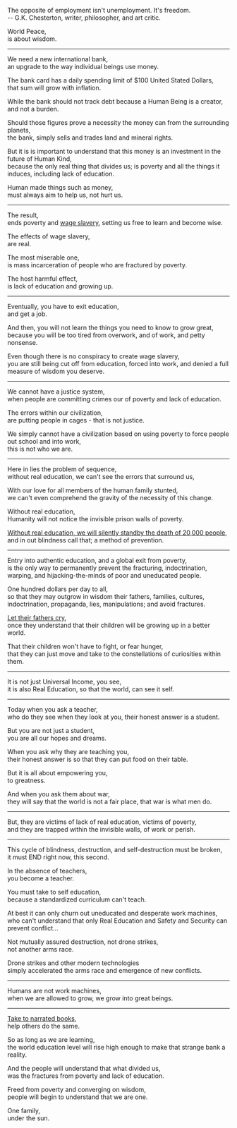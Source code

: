 The opposite of employment isn't unemployment. It's freedom.\
\-- G.K. Chesterton, writer, philosopher, and art critic.

World Peace,\
is about wisdom.

---

We need a new international bank,\
an upgrade to the way individual beings use money.

The bank card has a daily spending limit of $100 United Stated Dollars,\
that sum will grow with inflation.

While the bank should not track debt because a Human Being is a creator,\
and not a burden.

Should those figures prove a necessity the money can from the surrounding planets,\
the bank, simply sells and trades land and mineral rights.

But it is is important to understand that this money is an investment in the future of Human Kind,\
because the only real thing that divides us; is poverty and all the things it induces, including lack of education.

Human made things such as money,\
must always aim to help us, not hurt us.

---

The result,\
ends poverty and [wage slavery](https://www.youtube.com/watch?v=g4IWpMk7esk), setting us free to learn and become wise.

The effects of wage slavery,\
are real.

The most miserable one,\
is mass incarceration of people who are fractured by poverty.

The host harmful effect,\
is lack of education and growing up.

---

Eventually, you have to exit education,\
and get a job.

And then, you will not learn the things you need to know to grow great,\
because you will be too tired from overwork, and of work, and petty nonsense.

Even though there is no conspiracy to create wage slavery,\
you are still being cut off from education, forced into work, and denied a full measure of wisdom you deserve.

---

We cannot have a justice system,\
when people are committing crimes our of poverty and lack of education.

The errors within our civilization,\
are putting people in cages - that is not justice.

We simply cannot have a civilization based on using poverty to force people out school and into work,\
this is not who we are.

---

Here in lies the problem of sequence,\
without real education, we can't see the errors that surround us,

With our love for all members of the human family stunted,\
we can't even comprehend the gravity of the necessity of this change.

Without real education,\
Humanity will not notice the invisible prison walls of poverty.

[Without real education, we will silently standby the death of 20,000 people](https://en.wikipedia.org/wiki/Civilian_casualties_from_U.S._drone_strikes#Independent_estimates),\
and in out blindness call that; a method of prevention.

---

Entry into authentic education, and a global exit from poverty,\
is the only way to permanently prevent the fracturing, indoctrination, warping, and hijacking-the-minds of poor and uneducated people.

One hundred dollars per day to all,\
so that they may outgrow in wisdom their fathers, families, cultures, indoctrination, propaganda, lies, manipulations; and avoid fractures.

[Let their fathers cry](https://www.youtube.com/watch?v=zk--XN4ozr8\&t=200s),\
once they understand that their children will be growing up in a better world.

That their children won't have to fight, or fear hunger,\
that they can just move and take to the constellations of curiosities within them.

---

It is not just Universal Income, you see,\
it is also Real Education, so that the world, can see it self.

---

Today when you ask a teacher,\
who do they see when they look at you, their honest answer is a student.

But you are not just a student,\
you are all our hopes and dreams.

When you ask why they are teaching you,\
their honest answer is so that they can put food on their table.

But it is all about empowering you,\
to greatness.

And when you ask them about war,\
they will say that the world is not a fair place, that war is what men do.

---

But, they are victims of lack of real education, victims of poverty,\
and they are trapped within the invisible walls, of work or perish.

---

This cycle of blindness, destruction, and self-destruction must be broken,\
it must END right now, this second.

In the absence of teachers,\
you become a teacher.

You must take to self education,\
because a standardized curriculum can't teach.

At best it can only churn out uneducated and desperate work machines,\
who can't understand that only Real Education and Safety and Security can prevent conflict...

Not mutually assured destruction, not drone strikes,\
not another arms race.

Drone strikes and other modern technologies\
simply accelerated the arms race and emergence of new conflicts.

---

Humans are not work machines,\
when we are allowed to grow, we grow into great beings.

---

[Take to narrated books](https://oedb.org/ilibrarian/100-all-time-greatest-popular-science-books/),\
help others do the same.

So as long as we are learning,\
the world education level will rise high enough to make that strange bank a reality.

And the people will understand that what divided us,\
was the fractures from poverty and lack of education.

Freed from poverty and converging on wisdom,\
people will begin to understand that we are one.

One family,\
under the sun.
